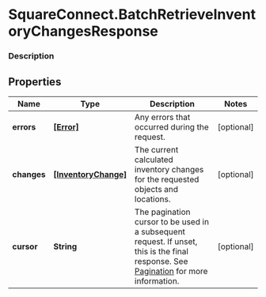 # SquareConnect.BatchRetrieveInventoryChangesResponse

### Description



## Properties
Name | Type | Description | Notes
------------ | ------------- | ------------- | -------------
**errors** | [**[Error]**](Error.md) | Any errors that occurred during the request. | [optional] 
**changes** | [**[InventoryChange]**](InventoryChange.md) | The current calculated inventory changes for the requested objects and locations. | [optional] 
**cursor** | **String** | The pagination cursor to be used in a subsequent request. If unset, this is the final response. See [Pagination](https://developer.squareup.com/docs/basics/api101/pagination) for more information. | [optional] 


